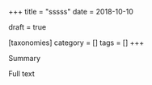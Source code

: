 +++
title = "sssss"
date = 2018-10-10

draft = true

[taxonomies]
category = []
tags = []
+++

Summary

<!-- more -->

Full text